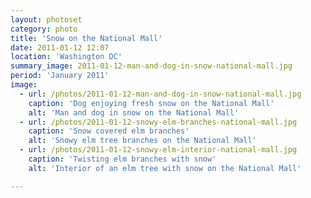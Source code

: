 ```yaml
---
layout: photoset
category: photo
title: 'Snow on the National Mall'
date: 2011-01-12 12:07
location: 'Washington DC'
summary_image: 2011-01-12-man-and-dog-in-snow-national-mall.jpg
period: 'January 2011'
image:
  - url: /photos/2011-01-12-man-and-dog-in-snow-national-mall.jpg
    caption: 'Dog enjoying fresh snow on the National Mall'
    alt: 'Man and dog in snow on the National Mall'
  - url: /photos/2011-01-12-snowy-elm-branches-national-mall.jpg
    caption: 'Snow covered elm branches'
    alt: 'Snowy elm tree branches on the National Mall'
  - url: /photos/2011-01-12-snowy-elm-interior-national-mall.jpg
    caption: 'Twisting elm branches with snow'
    alt: 'Interior of an elm tree with snow on the National Mall'

---
```



